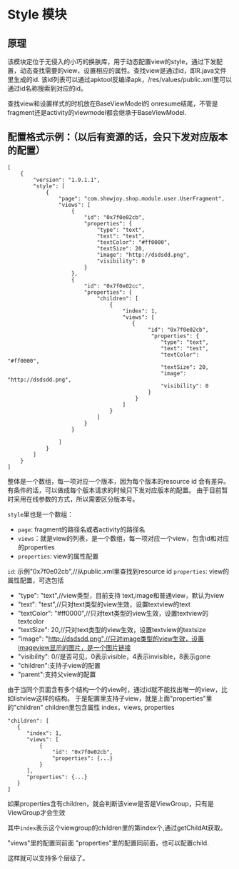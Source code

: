 # Style 模块


## 原理

该模块定位于无侵入的小巧的换肤库，用于动态配置view的style，通过下发配置，动态查找需要的view，设置相应的属性。查找view是通过id，即R.java文件里生成的id.
该id列表可以通过apktool反编译apk，/res/values/public.xml里可以通过id名称搜索到对应的id。

查找view和设置样式的时机放在BaseViewModel的 onresume结尾，不管是fragment还是activity的viewmodel都会继承于BaseViewModel.

## 配置格式示例：（以后有资源的话，会只下发对应版本的配置）

```
[
    {
        "version": "1.9.1.1",
        "style": [
            {
                "page": "com.showjoy.shop.module.user.UserFragment",
                "views": [
                    {
                        "id": "0x7f0e02cb",
                        "properties": {
                            "type": "text",
                            "text": "test",
                            "textColor": "#ff0000",
                            "textSize": 20,
                            "image": "http://dsdsdd.png",
                            "visibility": 0
                        }
                    },
                    {
                        "id": "0x7f0e02cc",
                        "properties": {
                            "children": [
                                {
                                    "index": 1,
                                    "views": [
                                       {
                                            "id": "0x7f0e02cb",
                                             "properties": {
                                                "type": "text",
                                                "text": "test",
                                                "textColor": "#ff0000",
                                                "textSize": 20,
                                                "image": "http://dsdsdd.png",
                                                "visibility": 0
                                            }
                                        }
                                    ]
                                }
                            ]
                        }
                    }

                ]
            }
        ]
    }
]
```

整体是一个数组，每一项对应一个版本，因为每个版本的resource id 会有差异。有条件的话，可以做成每个版本请求的时候只下发对应版本的配置。
由于目前暂时采用在线参数的方式，所以需要区分版本号。

`style`里也是一个数组：

- `page`: fragment的路径名或者activity的路径名
- `views`：就是view的列表，是一个数组，每一项对应一个view，包含id和对应的properties
- `properties`: view的属性配置


`id`: 示例"0x7f0e02cb",//从public.xml里查找到resource id
`properties`: view的属性配置，可选包括

- "type": "text",//view类型，目前支持 text,image和普通view，默认为view
- "text": "test",//只对text类型的view生效，设置textview的text
- "textColor": "#ff0000",//只对text类型的view生效，设置textview的textcolor
- "textSize": 20,//只对text类型的view生效，设置textview的textsize
- "image": "http://dsdsdd.png",//只对image类型的view生效，设置imageview显示的图片，是一个图片链接
- "visibility": 0//是否可见，0表示visible，4表示invisible，8表示gone
- "children":支持子view的配置
- "parent":支持父view的配置


由于当同个页面含有多个结构一个的view时，通过id就不能找出唯一的view，比如listview这样的结构。
于是配置里支持子view，就是上面"properties"里的"children"
children里包含属性 index，views, properties

```
"children": [
   {
      "index": 1,
      "views": [
          {
              "id": "0x7f0e02cb",
              "properties": {...}
          }
      ],
      "properties": {...}
   }
]
```
如果properties含有children，就会判断该view是否是ViewGroup，只有是ViewGroup才会生效

其中`index`表示这个viewgroup的children里的第index个,通过getChildAt获取。


"views"里的配置同前面
"properties"里的配置同前面，也可以配置child.

这样就可以支持多个层级了。


